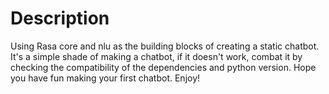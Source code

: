 # Description
Using Rasa core and nlu as the building blocks of creating a static chatbot. It's a simple shade of making a chatbot, if it doesn't work, combat it by checking the compatibility of the dependencies and python version. Hope you have fun making your first chatbot. Enjoy!
